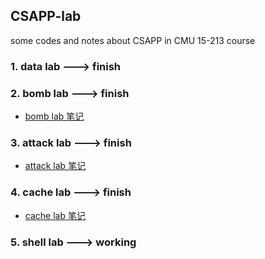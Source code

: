 ## CSAPP-lab

some codes and notes about CSAPP in CMU 15-213 course

### 1. data lab ---> finish

### 2. bomb lab ---> finish
- [bomb lab 笔记](lab-notes/bomb.md)

### 3. attack lab ---> finish
- [attack lab 笔记](lab-notes/attack.md)

### 4. cache lab ---> finish
- [cache lab 笔记](lab-notes/cache.md)

### 5. shell lab ---> working
